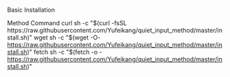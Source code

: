 Basic Installation


Method	Command
curl	sh -c "$(curl -fsSL https://raw.githubusercontent.com/Yufeikang/quiet_input_method/master/install.sh)"
wget	sh -c "$(wget -O- https://raw.githubusercontent.com/Yufeikang/quiet_input_method/master/install.sh)"
fetch	sh -c "$(fetch -o - https://raw.githubusercontent.com/Yufeikang/quiet_input_method/master/install.sh)"